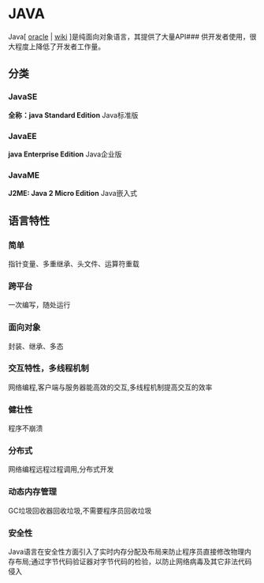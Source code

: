 # JAVA

Java[ [oracle](https://www.oracle.com/cn/java/) | [wiki](https://zh.wikipedia.org/wiki/Java) ]是纯面向对象语言，其提供了大量API### 供开发者使用，很大程度上降低了开发者工作量。

## 分类

### JavaSE

**全称：java Standard Edition** 
Java标准版


### JavaEE


**java Enterprise Edition**
Java企业版

### JavaME

**J2ME: Java 2 Micro Edition**
Java嵌入式 


## 语言特性

### 简单

指针变量、多重继承、头文件、运算符重载

### 跨平台

一次编写，随处运行

### 面向对象

封装、继承、多态

### 交互特性，多线程机制

网络编程,客户端与服务器能高效的交互,多线程机制提高交互的效率

### 健壮性

程序不崩溃

### 分布式

网络编程远程过程调用,分布式开发

### 动态内存管理

GC垃圾回收器回收垃圾,不需要程序员回收垃圾

### 安全性

Java语言在安全性方面引入了实时内存分配及布局来防止程序员直接修改物理内存布局;通过字节代码验证器对字节代码的检验，以防止网络病毒及其它非法代码侵入
